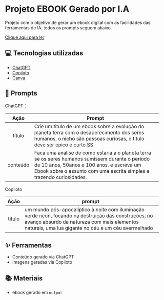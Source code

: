 # Projeto EBOOK Gerado por I.A



Projeto com o objetivo de gerar um ebook digital com as facilidades das ferramentas de IA. todos os prompts seguem abaixo.

<a href= "https://github.com/CaiqueM013/Desafio-Dio-Ebook/blob/main/Output/Ebook.pdf" > Clique aqui para ler</a>

## 💻 Tecnologias utilizadas

- [ChatGPT](https://chat.openai.com/) 
- [Copiloto](https://copilot.microsoft.com/)
- [Canva](https://www.canva.com/pt_br/)

## 🧠 Prompts


ChatGPT：

|   Ação   | Prompt                                                                                                                                                                                                                                                                         |
| :------: | ------------------------------------------------------------------------------------------------------------------------------------------------------------------------------------------------------------------------------------------------------------------------------ |
|  título  | Crie um titulo de um ebook sobre a evolução do planeta terra com o desaperecimento dos seres humanos, o nicho são pessoas curiosas, o titulo deve ser epico e curto.SS                                                       |
| conteúdo | Faca uma analise de como estaria a o planeta terra se os seres humanos sumissem durante o periodo de 10 anos, 50anos e 100 anos. e escreva um Ebook sobre o assunto com uma escrita simples e trazendo curiosidades.  |


Copiloto

|  Ação  | prompt                                                                                 |
| :----: | -------------------------------------------------------------------------------------- |
| título | um mundo pós-apocalíptico à noite com iluminação verde neon, focando na destruição das construções, no avanço absurdo da natureza com mais elementos naturais, uma lua gigante no céu e um céu avermelhado |

## ✨ Ferramentas

- Conteúdo gerado via ChatGPT
- Imagens geradas via Copiloto

## 📚 Materiais

- ebook gerado em `output`
